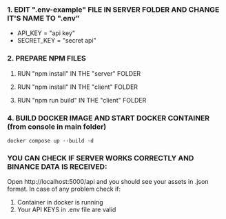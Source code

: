 ### 1. EDIT ".env-example" FILE IN SERVER FOLDER AND CHANGE IT'S NAME TO ".env"

- API_KEY = "api key"
- SECRET_KEY = "secret api"

### 2. PREPARE NPM FILES

1. RUN "npm install" IN THE "server" FOLDER

2. RUN "npm install" IN THE "client" FOLDER

3. RUN "npm run build" IN THE "client" FOLDER

### 4. BUILD DOCKER IMAGE AND START DOCKER CONTAINER (from console in main folder)

    docker compose up --build -d

### YOU CAN CHECK IF SERVER WORKS CORRECTLY AND BINANCE DATA IS RECEIVED:

Open http://localhost:5000/api and you should see your assets in .json format.
In case of any problem check if:
1. Container in docker is running
2. Your API KEYS in .env file are valid
